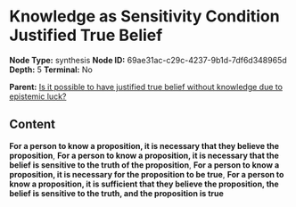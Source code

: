 # Knowledge as Sensitivity Condition Justified True Belief

**Node Type:** synthesis
**Node ID:** 69ae31ac-c29c-4237-9b1d-7df6d348965d
**Depth:** 5
**Terminal:** No

**Parent:** [Is it possible to have justified true belief without knowledge due to epistemic luck?](is-it-possible-to-have-justified-true-belief-without-knowledge-due-to-epistemic-luck-antithesis-19b8f224-a98e-4379-842c-e27ba37069f7.md)

## Content

**For a person to know a proposition, it is necessary that they believe the proposition**, **For a person to know a proposition, it is necessary that the belief is sensitive to the truth of the proposition**, **For a person to know a proposition, it is necessary for the proposition to be true**, **For a person to know a proposition, it is sufficient that they believe the proposition, the belief is sensitive to the truth, and the proposition is true**
